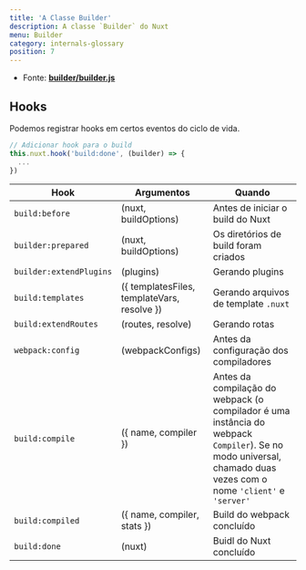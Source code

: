 ```yaml
---
title: 'A Classe Builder'
description: A classe `Builder` do Nuxt
menu: Builder
category: internals-glossary
position: 7
---
```


- Fonte: **[builder/builder.js](https://github.com/nuxt/nuxt.js/blob/dev/packages/builder/src/builder.js)**

## Hooks

Podemos registrar hooks em certos eventos do ciclo de vida.

```js
// Adicionar hook para o build
this.nuxt.hook('build:done', (builder) => {
  ...
})
```

| Hook                    | Argumentos                                  | Quando                                                                                                                                                           |
| ----------------------- | ------------------------------------------- | ---------------------------------------------------------------------------------------------------------------------------------------------------------------- |
| `build:before`          | (nuxt, buildOptions)                        | Antes de iniciar o build do Nuxt                                                                                                                                 |
| `builder:prepared`      | (nuxt, buildOptions)                        | Os diretórios de build foram criados                                                                                                                             |
| `builder:extendPlugins` | (plugins)                                   | Gerando plugins                                                                                                                                                  |
| `build:templates`       | ({ templatesFiles, templateVars, resolve }) | Gerando arquivos de template `.nuxt`                                                                                                                             |
| `build:extendRoutes`    | (routes, resolve)                           | Gerando rotas                                                                                                                                                    |
| `webpack:config`        | (webpackConfigs)                            | Antes da configuração dos compiladores                                                                                                                           |
| `build:compile`         | ({ name, compiler })                        | Antes da compilação do webpack (o compilador é uma instância do webpack `Compiler`). Se no modo universal, chamado duas vezes com o nome `'client'` e `'server'` |
| `build:compiled`        | ({ name, compiler, stats })                 | Build do webpack concluído                                                                                                                                       |
| `build:done`            | (nuxt)                                      | Buidl do Nuxt concluído                                                                                                                                          |

